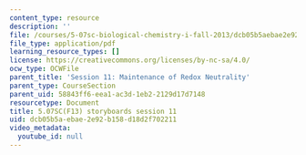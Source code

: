 ```yaml
---
content_type: resource
description: ''
file: /courses/5-07sc-biological-chemistry-i-fall-2013/dcb05b5aebae2e92b158d18d2f702211_sb_session11.pdf
file_type: application/pdf
learning_resource_types: []
license: https://creativecommons.org/licenses/by-nc-sa/4.0/
ocw_type: OCWFile
parent_title: 'Session 11: Maintenance of Redox Neutrality'
parent_type: CourseSection
parent_uid: 58843ff6-eea1-ac3d-1eb2-2129d17d7148
resourcetype: Document
title: 5.07SC(F13) storyboards session 11
uid: dcb05b5a-ebae-2e92-b158-d18d2f702211
video_metadata:
  youtube_id: null
---
```

